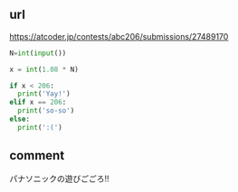 ## url
https://atcoder.jp/contests/abc206/submissions/27489170


```python
N=int(input())

x = int(1.08 * N)

if x < 206:
  print('Yay!')
elif x == 206:
  print('so-so')
else:
  print(':(')

```

## comment
パナソニックの遊びごごろ!!
